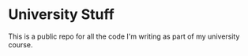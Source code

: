 # University Stuff

This is a public repo for all the code I'm writing as part of my university course.

